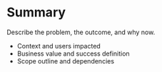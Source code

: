 # Summary

Describe the problem, the outcome, and why now.
- Context and users impacted
- Business value and success definition
- Scope outline and dependencies

